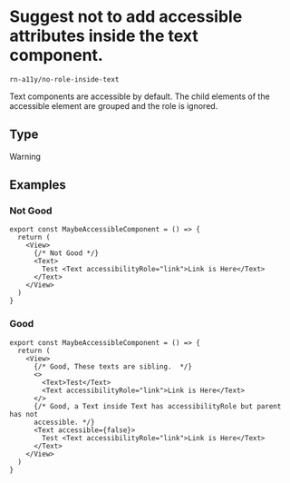 # Suggest not to add accessible attributes inside the text component.

`rn-a11y/no-role-inside-text`

Text components are accessible by default. The child elements of the accessible element are grouped and the role is ignored.

## Type

Warning

## Examples

### Not Good

```tsx
export const MaybeAccessibleComponent = () => {
  return (
    <View>
      {/* Not Good */}
      <Text>
        Test <Text accessibilityRole="link">Link is Here</Text>
      </Text>
    </View>
  )
}
```

### Good

```tsx
export const MaybeAccessibleComponent = () => {
  return (
    <View>
      {/* Good, These texts are sibling.  */}
      <>
        <Text>Test</Text>
        <Text accessibilityRole="link">Link is Here</Text>
      </>
      {/* Good, a Text inside Text has accessibilityRole but parent has not
      accessible. */}
      <Text accessible={false}>
        Test <Text accessibilityRole="link">Link is Here</Text>
      </Text>
    </View>
  )
}
```
